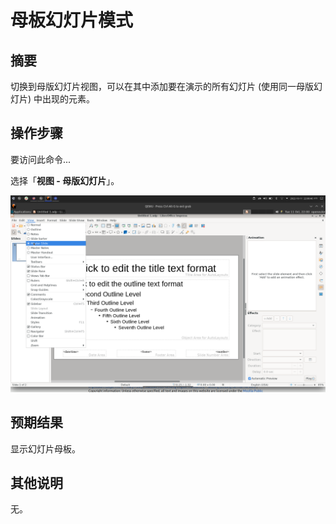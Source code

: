 # 母板幻灯片模式

## 摘要

切换到母版幻灯片视图，可以在其中添加要在演示的所有幻灯片 (使用同一母版幻灯片) 中出现的元素。

## 操作步骤

要访问此命令...

选择「**视图 - 母版幻灯片**」。

![](./img/Screenshot_20221011_220047.png)

## 预期结果

显示幻灯片母板。

## 其他说明

无。
